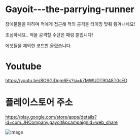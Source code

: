 # Gayoit---the-parrying-runner
장애물들을 피하며 적에게 접근해 적의 공격을 타이밍 맞춰 튕겨내세요!

조심하세요.. 적을 공격할 수단은 패링 뿐입니다!

에셋들을 제외한 코드만 올렸습니다.

#	Youtube
https://youtu.be/8OSGiDqm6Fs?si=k7MWUDT9048T0sED

# 플레이스토어 주소
https://play.google.com/store/apps/details?id=com.JHCompany.gayoit&pcampaignid=web_share

![image](https://github.com/jh11240/Gayoit---the-parrying-runner/assets/73728655/70ffdbe9-abcc-488b-b0df-0882e288de03)




